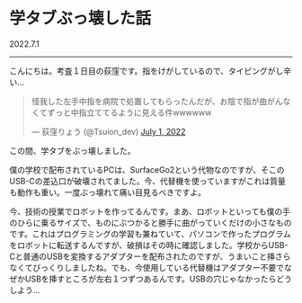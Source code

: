# 学タブぶっ壊した話
2022.7.1

---
こんにちは。考査１日目の荻窪です。指をけがしているので、タイピングがし辛い...
<blockquote class="twitter-tweet"><p lang="ja" dir="ltr">怪我した左手中指を病院で処置してもらったんだが、お陰で指が曲がんなくてずっと中指立ててるように見える件wwwwww</p>&mdash; 荻窪りょう (@Tsuion_dev) <a href="https://twitter.com/Tsuion_dev/status/1542773015494430720?ref_src=twsrc%5Etfw">July 1, 2022</a></blockquote> <script async src="https://platform.twitter.com/widgets.js" charset="utf-8"></script>

この間、学タブをぶっ壊しました。

僕の学校で配布されているPCは、SurfaceGo2という代物なのですが、そこのUSB-Cの差込口が破壊されてました。今、代替機を使っていますがこれは質量も動作も重い。一度ぶっ壊れて痛い目見るべきですよ。

今、技術の授業でロボットを作ってるんです。まあ、ロボットといっても僕の手のひらに乗るサイズで、ものにぶつかると勝手に曲がっていくだけの小さなものです。これはプログラミングの学習も兼ねていて、パソコンで作ったプログラムをロボットに転送するんですが、破損はその時に確認しました。学校からUSB-Cと普通のUSBを変換するアダプターを配布されたのですが、うまいこと挿さらなくてびっくりしましたね。でも、今使用している代替機はアダプター不要でなぜかUSBを挿すところが左右１つずつあるんです。USBの穴じゃなかったらどうしよう...
